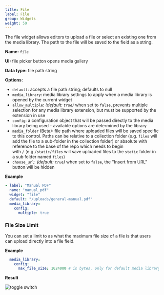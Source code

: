 ```yaml
---
title: File
label: File
group: Widgets
weight: 50
---
```


The file widget allows editors to upload a file or select an existing one from the media library. The path to the file will be saved to the field as a string.

**Name:** `file`

**UI:** file picker button opens media gallery

**Data type:** file path string

**Options:**

- `default`: accepts a file path string; defaults to null
- `media_library`: media library settings to apply when a media library is opened by the current widget
- `allow_multiple`: *(default: `true`)* when set to `false`, prevents multiple selection for any media library extension, but must be supported by the extension in use
- `config`: a configuration object that will be passed directly to the media library being used - available options are determined by the library
- `media_folder` (Beta): file path where uploaded files will be saved specific to this control. Paths can be relative to a collection folder (e.g. `files` will add the file to a sub-folder in the collection folder) or absolute with reference to the base of the repo which needs to begin with `/` (e.g `/static/files` will save uploaded files to the `static` folder in a sub folder named `files`)
- `choose_url`: *(default: `true`)* when set to `false`, the "Insert from URL" button will be hidden

**Example**

```yaml
- label: "Manual PDF"
  name: "manual_pdf"
  widget: "file"
  default: "/uploads/general-manual.pdf"
  media_library:
    config:
      multiple: true
```

### File Size Limit

You can set a limit to as what the maximum file size of a file is that users can upload directly into a file field.

**Example**

```yaml
  media_library:
    config:
      max_file_size: 1024000 # in bytes, only for default media library
```

**Result**

![toggle switch](/img/widget-file.png)

